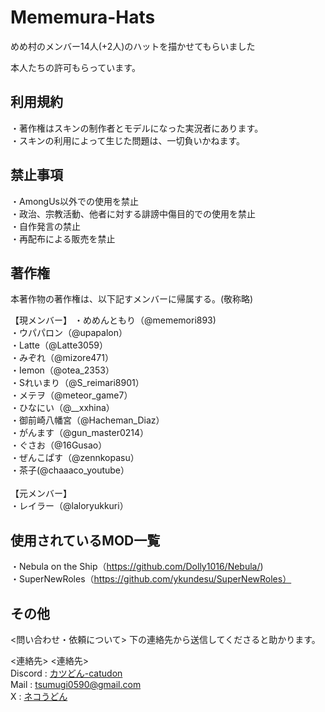 # Mememura-Hats



めめ村のメンバー14人(+2人)のハットを描かせてもらいました</br>

本人たちの許可もらっています。</br>

## 利用規約</br>
・著作権はスキンの制作者とモデルになった実況者にあります。</br>
・スキンの利用によって生じた問題は、一切負いかねます。</br>


## 禁止事項</br>
・AmongUs以外での使用を禁止</br>
・政治、宗教活動、他者に対する誹謗中傷目的での使用を禁止</br>
・自作発言の禁止</br>
・再配布による販売を禁止</br>


## 著作権</br>
 
 本著作物の著作権は、以下記すメンバーに帰属する。(敬称略)</br>
 
【現メンバー】
 ・めめんともり（@mememori893)</br>
 ・ウパパロン（@upapalon）</br>
 ・Latte（@Latte3059）</br>
 ・みぞれ（@mizore471）</br>
 ・Iemon（@otea_2353）</br>
 ・Sれいまり（@S_reimari8901）</br>
 ・メテヲ（@meteor_game7）</br>
 ・ひなにい（@__xxhina）</br>
 ・御前崎八幡宮（@Hacheman_Diaz）</br>
 ・がんます（@gun_master0214）</br>
 ・ぐさお（@16Gusao）</br>
 ・ぜんこぱす（@zennkopasu）</br>
 ・茶子(@chaaaco_youtube）</br>
</br>
【元メンバー】</br>
・レイラー（@laloryukkuri）</br>

## 使用されているMOD一覧</br>

・Nebula on the Ship（https://github.com/Dolly1016/Nebula/)</br>
・SuperNewRoles（https://github.com/ykundesu/SuperNewRoles）</br>

## その他
<問い合わせ・依頼について>
下の連絡先から送信してくださると助かります。

<連絡先>
<連絡先>  
Discord : [カツどん-catudon](https://discord.gg/mNgV3H6k)  
Mail : tsumugi0590@gmail.com  
X : [ネコうどん](https://x.com/catudon_1276)  
